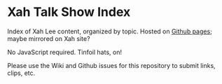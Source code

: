 Xah Talk Show Index
===================

Index of Xah Lee content, organized by topic. Hosted on [Github pages](https://captainalan.github.io/xah-talk-show-index/); maybe
mirrored on Xah site?

No JavaScript required. Tinfoil hats, on!

Please use the Wiki and Github issues for this repository to submit links,
clips, etc.
